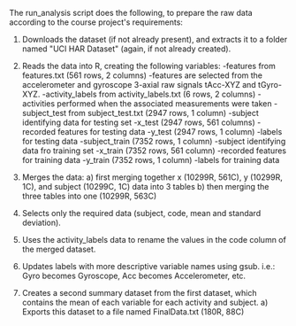 The run_analysis script does the following, to prepare the raw data according to the course project's requirements:

1) Downloads the dataset (if not already present), and extracts it to a folder named "UCI HAR Dataset" (again, if not already created).

2) Reads the data into R, creating the following variables:
	-features from features.txt (561 rows, 2 columns)
		-features are selected from the accelerometer and gyroscope 3-axial raw signals tAcc-XYZ and tGyro-XYZ.
	-activity_labels from activity_labels.txt (6 rows, 2 columns)
		-activities performed when the associated measurements were taken
	-subject_test from subject_test.txt (2947 rows, 1 column)
		-subject identifying data for testing set
	-x_test (2947 rows, 561 columns)
		-recorded features for testing data
	-y_test (2947 rows, 1 column)
		-labels for testing data
	-subject_train (7352 rows, 1 column)
		-subject identifying data fro training set
	-x_train (7352 rows, 561 column)
		-recorded features for training data
	-y_train (7352 rows, 1 column)
		-labels for training data

3) Merges the data:
	a) first merging together x (10299R, 561C), y (10299R, 1C), and subject (10299C, 1C) data into 3 tables
	b) then merging the three tables into one (10299R, 563C)

4) Selects only the required data (subject, code, mean and standard deviation).

5) Uses the activity_labels data to rename the values in the code column of the merged dataset.

6) Updates labels with more descriptive variable names using gsub.
	i.e.: Gyro becomes Gyroscope, Acc becomes Accelerometer, etc.
	
7) Creates a second summary dataset from the first dataset, which contains the mean of each variable for each activity and subject.
	a) Exports this dataset to a file named FinalData.txt (180R, 88C)
